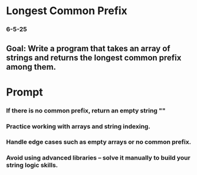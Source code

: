 # Longest Common Prefix

### 6-5-25

## Goal: Write a program that takes an array of strings and returns the longest common prefix among them.

# Prompt

### If there is no common prefix, return an empty string ""
### Practice working with arrays and string indexing.
### Handle edge cases such as empty arrays or no common prefix. 
### Avoid using advanced libraries – solve it manually to build your string logic skills.
